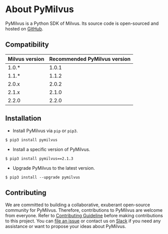 # About PyMilvus

PyMilvus is a Python SDK of Milvus. Its source code is open-sourced and hosted on [GitHub](https://github.com/milvus-io/pymilvus).

## Compatibility

| Milvus version | Recommended PyMilvus version |
| -------------- | ---------------------------- |
| 1.0.*	         | 1.0.1                        |
| 1.1.*	         | 1.1.2                        |
| 2.0.x	         | 2.0.2                        |
| 2.1.x	         | 2.1.0                        |
| 2.2.0	         | 2.2.0                        |

## Installation

- Install PyMilvus via `pip` or `pip3`.

```shell
$ pip3 install pymilvus
```

- Install a specific version of PyMilvus.

```shell
$ pip3 install pymilvus==2.1.3
```

- Upgrade PyMilvus to the latest version.

```shell
$ pip3 install --upgrade pymilvus
```

## Contributing

We are committed to building a collaborative, exuberant open-source community for PyMilvus. Therefore, contributions to PyMilvus are welcome from everyone. Refer to [Contributing Guideline](https://github.com/milvus-io/pymilvus/blob/master/CONTRIBUTING.md) before making contributions to this project. You can [file an issue](https://github.com/milvus-io/pymilvus/issues/new/choose) or contact us on [Slack](https://github.com/milvus-io/pymilvus#readme) if you need any assistance or want to propose your ideas about PyMilvus.
